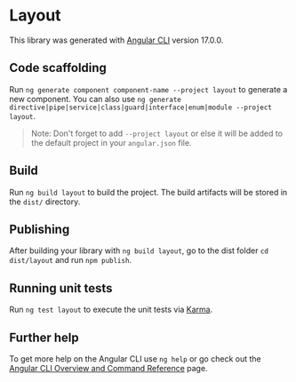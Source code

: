 # Layout

This library was generated with [Angular CLI](https://github.com/angular/angular-cli) version 17.0.0.

## Code scaffolding

Run `ng generate component component-name --project layout` to generate a new component. You can also use
`ng generate directive|pipe|service|class|guard|interface|enum|module --project layout`.

> Note: Don't forget to add `--project layout` or else it will be added to the default project in your `angular.json` file.

## Build

Run `ng build layout` to build the project. The build artifacts will be stored in the `dist/` directory.

## Publishing

After building your library with `ng build layout`, go to the dist folder `cd dist/layout` and run `npm publish`.

## Running unit tests

Run `ng test layout` to execute the unit tests via [Karma](https://karma-runner.github.io).

## Further help

To get more help on the Angular CLI use `ng help` or go check out the [Angular CLI Overview and Command Reference](https://angular.io/cli) page.
